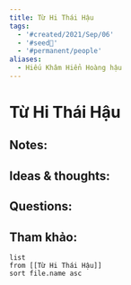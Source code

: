 ```yaml
---
title: Từ Hi Thái Hậu
tags:
  - '#created/2021/Sep/06'
  - '#seed🥜'
  - '#permanent/people'
aliases:
  - Hiếu Khâm Hiển Hoàng hậu
---
```

# Từ Hi Thái Hậu

## Notes:


## Ideas & thoughts:

## Questions:


## Tham khảo:
```dataview
list
from [[Từ Hi Thái Hậu]]
sort file.name asc
```